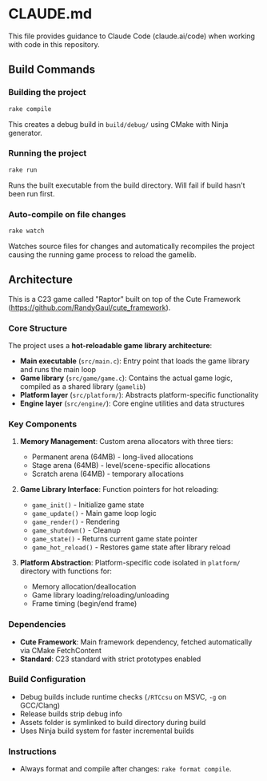 # CLAUDE.md

This file provides guidance to Claude Code (claude.ai/code) when working with code in this repository.

## Build Commands

### Building the project
```bash
rake compile
```
This creates a debug build in `build/debug/` using CMake with Ninja generator.

### Running the project
```bash
rake run
```
Runs the built executable from the build directory. Will fail if build hasn't been run first.

### Auto-compile on file changes
```bash
rake watch
```
Watches source files for changes and automatically recompiles the project causing the running game process to reload the gamelib.

## Architecture

This is a C23 game called "Raptor" built on top of the Cute Framework (https://github.com/RandyGaul/cute_framework).

### Core Structure

The project uses a **hot-reloadable game library architecture**:

- **Main executable** (`src/main.c`): Entry point that loads the game library and runs the main loop
- **Game library** (`src/game/game.c`): Contains the actual game logic, compiled as a shared library (`gamelib`)
- **Platform layer** (`src/platform/`): Abstracts platform-specific functionality
- **Engine layer** (`src/engine/`): Core engine utilities and data structures

### Key Components

1. **Memory Management**: Custom arena allocators with three tiers:
   - Permanent arena (64MB) - long-lived allocations
   - Stage arena (64MB) - level/scene-specific allocations
   - Scratch arena (64MB) - temporary allocations

2. **Game Library Interface**: Function pointers for hot reloading:
   - `game_init()` - Initialize game state
   - `game_update()` - Main game loop logic
   - `game_render()` - Rendering
   - `game_shutdown()` - Cleanup
   - `game_state()` - Returns current game state pointer
   - `game_hot_reload()` - Restores game state after library reload

3. **Platform Abstraction**: Platform-specific code isolated in `platform/` directory with functions for:
   - Memory allocation/deallocation
   - Game library loading/reloading/unloading
   - Frame timing (begin/end frame)

### Dependencies

- **Cute Framework**: Main framework dependency, fetched automatically via CMake FetchContent
- **Standard**: C23 standard with strict prototypes enabled

### Build Configuration

- Debug builds include runtime checks (`/RTCcsu` on MSVC, `-g` on GCC/Clang)
- Release builds strip debug info
- Assets folder is symlinked to build directory during build
- Uses Ninja build system for faster incremental builds

### Instructions

- Always format and compile after changes: `rake format compile`.
